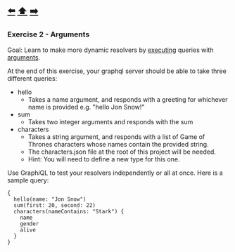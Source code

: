 [⬅️](exercise-1.md) [⬆️️](../README.md) [➡️](exercise-3.md)
---

### Exercise 2 - Arguments

Goal:
Learn to make more dynamic resolvers by [executing](http://graphql.org/learn/execution/) queries with [arguments](http://graphql.org/learn/queries/#arguments).

At the end of this exercise, your graphql server should be able to take three different queries:

* hello
  - Takes a name argument, and responds with a greeting for whichever name is provided e.g. "hello Jon Snow!"
* sum
  - Takes two integer arguments and responds with the sum
* characters
  - Takes a string argument, and responds with a list of Game of Thrones characters whose names contain the provided string.
  - The characters.json file at the root of this project will be needed.
  - Hint: You will need to define a new type for this one.

Use Graph*i*QL to test your resolvers independently or all at once. Here is a sample query:

```
{
  hello(name: "Jon Snow")
  sum(first: 20, second: 22)
  characters(nameContains: "Stark") {
    name
    gender
    alive
  }
}
```